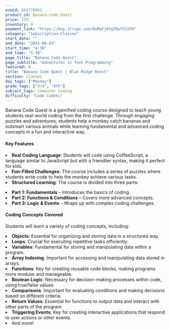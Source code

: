 ```yaml
---
ecwid: 682778861
product_id: Banana-Code-Quest
price: 129
inventory: 4
payment_link: "https://buy.stripe.com/8wMaFj0tg5DwfVS159"
category: "Subscription Classes"
start_date: ""
end_date: "2025-06-03"
start_time: "4:30"
end_time: "5:30"
page_title: "Banana Code Quest"
page_subtitle: "Adventures in Text Programming"
featured: 0
title: "Banana Code Quest | Blue Ridge Boost"
section: classes
day_tags: ["Monday"]
grade_tags: ["3rd", "4th"]
subject_tags: Computer Coding
difficulty: "Code Cadets"
---
```

<p>Banana Code Quest is a gamified coding course designed to teach young students real-world coding from the first challenge. Through engaging puzzles and adventures, students help a monkey catch bananas and outsmart various animals while learning fundamental and advanced coding concepts in a fun and interactive way.</p><div><div><h4>Key Features</h4></div><div><ul></div><div>    <li><strong>Real Coding Language</strong>: Students will code using CoffeeScript, a language similar to JavaScript but with a friendlier syntax, making it perfect for kids.</li></div><div>    <li><strong>Fun-Filled Challenges</strong>: The course includes a series of puzzles where students write code to help the monkey achieve various tasks.</li></div><div>    <li><strong>Structured Learning</strong>: The course is divided into three parts:</div><div>        <ul></div><div>            <li><strong>Part 1: Fundamentals</strong> – Introduces the basics of coding.</li></div><div>            <li><strong>Part 2: Functions & Conditions</strong> – Covers more advanced concepts.</li></div><div>            <li><strong>Part 3: Logic & Events</strong> – Wraps up with complex coding challenges.</li></div><div>        </ul></div><div>    </li></div><div></ul></div>
<div><h4>Coding Concepts Covered</h4></div><div><p>Students will learn a variety of coding concepts, including:</p></div><div><ul></div><div>    <li><strong>Objects</strong>: Essential for organizing and storing data in a structured way.</li></div><div>    <li><strong>Loops</strong>: Crucial for executing repetitive tasks efficiently.</li></div><div>    <li><strong>Variables</strong>: Fundamental for storing and manipulating data within a program.</li></div><div>    <li><strong>Array Indexing</strong>: Important for accessing and manipulating data stored in arrays.</li></div><div>    <li><strong>Functions</strong>: Key for creating reusable code blocks, making programs more modular and manageable.</li></div><div>    <li><strong>Boolean Logic</strong>: Necessary for decision-making processes within code, using true/false values.</li></div><div>    <li><strong>Comparisons</strong>: Important for evaluating conditions and making decisions based on different criteria.</li></div><div>    <li><strong>Return Values</strong>: Essential for functions to output data and interact with other parts of the program.</li></div><div>    <li><strong>Triggering Events</strong>: Key for creating interactive applications that respond to user actions or other events.</li></div><div>    <li>And more!</li></div><div></ul></div><br><br></div>
